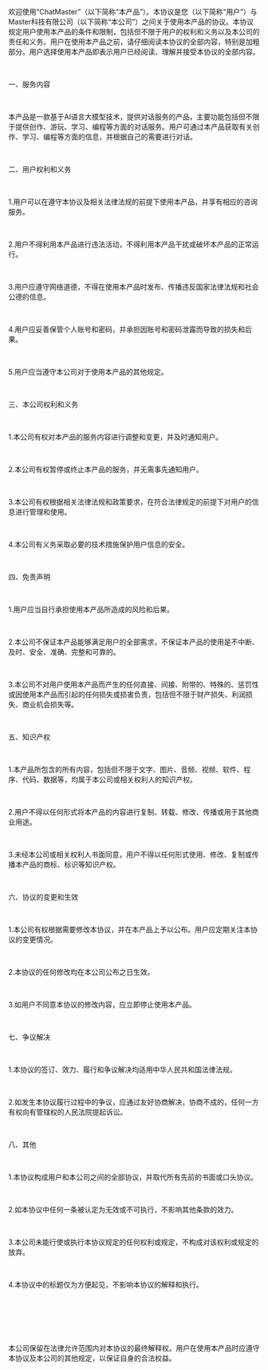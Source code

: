 <p class="ql-align-justify">欢迎使用“ChatMaster”（以下简称“本产品”）。本协议是您（以下简称“用户”）与Master科技有限公司（以下简称“本公司”）之间关于使用本产品的协议。本协议规定用户使用本产品的条件和限制，包括但不限于用户的权利和义务以及本公司的责任和义务。用户在使用本产品之前，请仔细阅读本协议的全部内容，特别是加粗部分。用户选择使用本产品即表示用户已经阅读、理解并接受本协议的全部内容。</p><p class="ql-align-justify"><br></p><p class="ql-align-justify">一、服务内容</p><p class="ql-align-justify"><br></p><p class="ql-align-justify">本产品是一款基于AI语言大模型技术，提供对话服务的产品，主要功能包括但不限于提供创作、游玩、学习、编程等方面的对话服务。用户可通过本产品获取有关创作、学习、编程等方面的信息，并根据自己的需要进行对话。</p><p class="ql-align-justify"><br></p><p class="ql-align-justify">二、用户权利和义务</p><p class="ql-align-justify"><br></p><p class="ql-align-justify">1.用户可以在遵守本协议及相关法律法规的前提下使用本产品，并享有相应的咨询服务。</p><p class="ql-align-justify"><br></p><p class="ql-align-justify">2.用户不得利用本产品进行违法活动，不得利用本产品干扰或破坏本产品的正常运行。</p><p class="ql-align-justify"><br></p><p class="ql-align-justify">3.用户应遵守网络道德，不得在使用本产品时发布、传播违反国家法律法规和社会公德的信息。</p><p class="ql-align-justify"><br></p><p class="ql-align-justify">4.用户应妥善保管个人账号和密码，并承担因账号和密码泄露而导致的损失和后果。</p><p class="ql-align-justify"><br></p><p class="ql-align-justify">5.用户应当遵守本公司对于使用本产品的其他规定。</p><p class="ql-align-justify"><br></p><p class="ql-align-justify">三、本公司权利和义务</p><p class="ql-align-justify"><br></p><p class="ql-align-justify">1.本公司有权对本产品的服务内容进行调整和变更，并及时通知用户。</p><p class="ql-align-justify"><br></p><p class="ql-align-justify">2.本公司有权暂停或终止本产品的服务，并无需事先通知用户。</p><p class="ql-align-justify"><br></p><p class="ql-align-justify">3.本公司有权根据相关法律法规和政策要求，在符合法律规定的前提下对用户的信息进行管理和使用。</p><p class="ql-align-justify"><br></p><p class="ql-align-justify">4.本公司有义务采取必要的技术措施保护用户信息的安全。</p><p class="ql-align-justify"><br></p><p class="ql-align-justify">四、免责声明</p><p class="ql-align-justify"><br></p><p class="ql-align-justify">1.用户应当自行承担使用本产品所造成的风险和后果。</p><p class="ql-align-justify"><br></p><p class="ql-align-justify">2.本公司不保证本产品能够满足用户的全部需求，不保证本产品的使用是不中断、及时、安全、准确、完整和可靠的。</p><p class="ql-align-justify"><br></p><p class="ql-align-justify">3.本公司不对用户使用本产品而产生的任何直接、间接、附带的、特殊的、惩罚性或因使用本产品而引起的任何损失或损害负责，包括但不限于财产损失、利润损失、商业机会损失等。</p><p class="ql-align-justify"><br></p><p class="ql-align-justify">五、知识产权</p><p class="ql-align-justify"><br></p><p class="ql-align-justify">1.本产品所包含的所有内容，包括但不限于文字、图片、音频、视频、软件、程序、代码、数据等，均属于本公司或相关权利人的知识产权。</p><p class="ql-align-justify"><br></p><p class="ql-align-justify">2.用户不得以任何形式将本产品的内容进行复制、转载、修改、传播或用于其他商业用途。</p><p class="ql-align-justify"><br></p><p class="ql-align-justify">3.未经本公司或相关权利人书面同意，用户不得以任何形式使用、修改、复制或传播本产品的商标、标识等知识产权。</p><p class="ql-align-justify"><br></p><p class="ql-align-justify">六、协议的变更和生效</p><p class="ql-align-justify"><br></p><p class="ql-align-justify">1.本公司有权根据需要修改本协议，并在本产品上予以公布。用户应定期关注本协议的变更情况。</p><p class="ql-align-justify"><br></p><p class="ql-align-justify">2.本协议的任何修改均在本公司公布之日生效。</p><p class="ql-align-justify"><br></p><p class="ql-align-justify">3.如用户不同意本协议的修改内容，应立即停止使用本产品。</p><p class="ql-align-justify"><br></p><p class="ql-align-justify">七、争议解决</p><p class="ql-align-justify"><br></p><p class="ql-align-justify">1.本协议的签订、效力、履行和争议解决均适用中华人民共和国法律法规。</p><p class="ql-align-justify"><br></p><p class="ql-align-justify">2.如发生本协议履行过程中的争议，应通过友好协商解决，协商不成的，任何一方有权向有管辖权的人民法院提起诉讼。</p><p class="ql-align-justify"><br></p><p class="ql-align-justify">八、其他</p><p class="ql-align-justify"><br></p><p class="ql-align-justify">1.本协议构成用户和本公司之间的全部协议，并取代所有先前的书面或口头协议。</p><p class="ql-align-justify"><br></p><p class="ql-align-justify">2.如本协议中任何一条被认定为无效或不可执行，不影响其他条款的效力。</p><p class="ql-align-justify"><br></p><p class="ql-align-justify">3.本公司未能行使或执行本协议规定的任何权利或规定，不构成对该权利或规定的放弃。</p><p class="ql-align-justify"><br></p><p class="ql-align-justify">4.本协议中的标题仅为方便起见，不影响本协议的解释和执行。</p><p class="ql-align-justify"><br></p><p class="ql-align-justify">&nbsp;</p><p class="ql-align-justify"><br></p><p class="ql-align-justify">本公司保留在法律允许范围内对本协议的最终解释权。用户在使用本产品时应遵守本协议及本公司的其他规定，以保证自身的合法权益。</p>